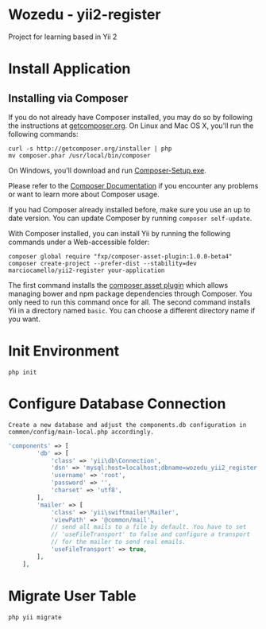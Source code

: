 Wozedu - yii2-register
=============

Project for learning based in Yii 2

Install Application
===================

Installing via Composer <a name="installing-via-composer"></a>
-----------------------

If you do not already have Composer installed, you may do so by following the instructions at
[getcomposer.org](https://getcomposer.org/download/). On Linux and Mac OS X, you'll run the following commands:

    curl -s http://getcomposer.org/installer | php
    mv composer.phar /usr/local/bin/composer

On Windows, you'll download and run [Composer-Setup.exe](https://getcomposer.org/Composer-Setup.exe).

Please refer to the [Composer Documentation](https://getcomposer.org/doc/) if you encounter any
problems or want to learn more about Composer usage.

If you had Composer already installed before, make sure you use an up to date version. You can update Composer
by running `composer self-update`.

With Composer installed, you can install Yii by running the following commands under a Web-accessible folder:

```
composer global require "fxp/composer-asset-plugin:1.0.0-beta4"
composer create-project --prefer-dist --stability=dev marciocamello/yii2-register your-application
```

The first command installs the [composer asset plugin](https://github.com/francoispluchino/composer-asset-plugin/)
which allows managing bower and npm package dependencies through Composer. You only need to run this command
once for all. The second command installs Yii in a directory named `basic`. You can choose a different directory name if you want.

Init Environment
===================

```
php init
```

Configure Database Connection
===================

```
Create a new database and adjust the components.db configuration in common/config/main-local.php accordingly.
```

```php
'components' => [
        'db' => [
            'class' => 'yii\db\Connection',
            'dsn' => 'mysql:host=localhost;dbname=wozedu_yii2_register',
            'username' => 'root',
            'password' => '',
            'charset' => 'utf8',
        ],
        'mailer' => [
            'class' => 'yii\swiftmailer\Mailer',
            'viewPath' => '@common/mail',
            // send all mails to a file by default. You have to set
            // 'useFileTransport' to false and configure a transport
            // for the mailer to send real emails.
            'useFileTransport' => true,
        ],
    ],
```

Migrate User Table
===================

```
php yii migrate
```
